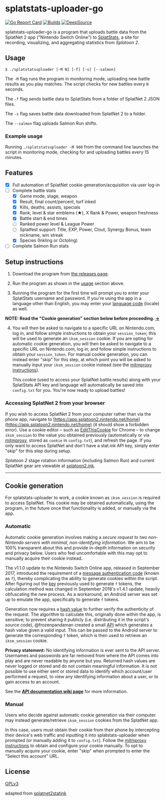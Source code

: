 splatstats-uploader-go
=====================

[![Go Report Card](https://goreportcard.com/badge/github.com/cass-dlcm/splatstats-uploader-go)](https://goreportcard.com/report/github.com/cass-dlcm/splatstats-uploader-go)
[![Builds](https://github.com/cass-dlcm/splatstats-uploader-go/actions/workflows/push.yml/badge.svg)](https://github.com/cass-dlcm/splatstats-uploader-go/actions/workflows/push.yml)
[![DeepSource](https://deepsource.io/gh/cass-dlcm/splatstats-uploader-go.svg/?label=active+issues&show_trend=true)](https://deepsource.io/gh/cass-dlcm/splatstats-uploader-go/?ref=repository-badge)

splatstats-uploader-go is a program that uploads battle data from the SplatNet 2 app ("Nintendo Switch Online") to [SplatStats](https://splatstats.cass-dlcm.dev/), a site for recording, visualizing, and aggregating statistics from *Splatoon 2*.

## Usage

```
$ ./splatstatsuploader [-M N] [-f] [-s] [--salmon]
```

The `-M` flag runs the program in monitoring mode, uploading new battle results as you play matches. The script checks for new battles every `N` seconds.

The `-f` flag sends battle data to SplatStats from a folder of SplatNet 2 JSON files.

The `-s` flag saves battle data downloaded from SplatNet 2 to a folder.

The `--salmon` flag uploads Salmon Run shifts.

### Example usage

Running `./splatstatsuploader -M 900` from the command line launches the script in monitoring mode, checking for and uploading battles every 15 minutes.

## Features

- [x] Full automation of SplatNet cookie generation/acquisition via user log-in
- [ ] Complete battle stats
  - [x] Game mode, stage, weapon
  - [x] Result, final count/percent, turf inked
  - [x] Kills, deaths, assists, specials
  - [x] Rank, level & star emblems (&#9733;), X Rank & Power, weapon freshness
  - [x] Battle start & end times
  - [ ] Ranked power level & League Power
  - [ ] Splatfest support: Title, EXP, Power, Clout, Synergy Bonus, team nickname, win streak
  - [x] Species (Inkling or Octoling)
- [ ] Complete Salmon Run stats

## Setup instructions

1. Download the program from [the releases page](https://github.com/cass-dlcm/splatstatsuploader-go/releases).

2. Run the program as shown in the [usage](#usage) section above.

3. Running the program for the first time will prompt you to enter your SplatStats username and password. If you're using the app in a language other than English, you may enter your [language code](https://github.com/frozenpandaman/splatnet2statink/wiki/languages) (locale) as well.

**NOTE: Read the "Cookie generation" section below before proceeding. [→](#cookie-generation)**

4. You will then be asked to navigate to a specific URL on Nintendo.com, log in, and follow simple instructions to obtain your `session_token`; this will be used to generate an `iksm_session` cookie. If you are opting for automatic cookie generation, you will then be asked to navigate to a specific URL on Nintendo.com, log in, and follow simple instructions to obtain your `session_token`. For manual cookie generation, you can instead enter "skip" for this step, at which point you will be asked to manually input your `iksm_session` cookie instead (see the [mitmproxy instructions](https://github.com/frozenpandaman/splatnet2statink/wiki/mitmproxy-instructions)).

    This cookie (used to access your SplatNet battle results) along with your SplatStats API key and language will automatically be saved into `config.txt` for you. You're now ready to upload battles!

### Accessing SplatNet 2 from your browser

If you wish to access SplatNet 2 from your computer rather than via the phone app, navigate to [https://app.splatoon2.nintendo.net/home](https://app.splatoon2.nintendo.net/home) (it should show a forbidden error). Use a cookie editor – such as [EditThisCookie](https://chrome.google.com/webstore/detail/editthiscookie/fngmhnnpilhplaeedifhccceomclgfbg?hl=en) for Chrome – to change `iksm_session` to the value you obtained previously (automatically or via [mitmproxy](https://github.com/frozenpandaman/splatnet2statink/wiki/mitmproxy-instructions), stored as  `cookie` in `config.txt`), and refresh the page. If you only want to access SplatNet and don't have a stat.ink API key, simply enter "skip" for this step during setup.

*Splatoon 2* stage rotation information (including Salmon Run) and current SplatNet gear are viewable at [splatoon2.ink](https://splatoon2.ink/).

---

## Cookie generation

For splatstats-uploader to work, a cookie known as `iksm_session` is required to access SplatNet. This cookie may be obtained automatically, using the program, in the future once that functionality is added, or manually via the app. <!--Please read the following sections carefully to decide whether or not you want to use automatic cookie generation.-->

### Automatic

Automatic cookie generation involves making a *secure request to two non-Nintendo servers with minimal, non-identifying information*. We aim to be 100% transparent about this and provide in-depth information on security and privacy below. Users who feel uncomfortable with this may opt to manually acquire their cookie instead.

The v1.1.0 update to the Nintendo Switch Online app, released in September 2017, introduced the requirement of a [message authentication code](https://en.wikipedia.org/wiki/Message_authentication_code) (known as `f`), thereby complicating the ability to generate cookies within the script. After figuring out the [key](https://en.wikipedia.org/wiki/Key_\(cryptography\)) previously used to generate `f` tokens, the calculation method was changed in September 2018's v1.4.1 update, heavily obfuscating the new process. As a workaround, an Android server was set up to emulate the app, specifically to generate `f` tokens.

Generation now requires a [hash value](https://en.wikipedia.org/wiki/Hash_function) to further verify the authenticity of the request. The algorithm to calculate this, originally done within the app, is sensitive; to prevent sharing it publicly (i.e. distributing it in the script's source code), @frozenpandaman created a small [API](https://en.wikipedia.org/wiki/Application_programming_interface) which generates a hash value given a valid input. This can be passed to the Android server to generate the corresponding `f` token, which is then used to retrieve an `iksm_session` cookie.

**Privacy statement:** No identifying information is ever sent to the API server. Usernames and passwords are far removed from where the API comes into play and are never readable by anyone but you. Returned hash values are never logged or stored and do not contain meaningful information. It is not possible to use either sent or stored data to identify which account/user performed a request, to view any identifying information about a user, or to gain access to an account.

See the **[API documentation wiki page](https://github.com/frozenpandaman/splatnet2statink/wiki/api-docs)** for more information.

### Manual

Users who decide against automatic cookie generation via their computer may instead generate/retrieve `iksm_session` cookies from the SplatNet app.

In this case, users must obtain their cookie from their phone by intercepting their device's web traffic and inputting it into splatstats-uploader when prompted (or manually adding it to `config.txt`). Follow the [mitmproxy instructions](https://github.com/frozenpandaman/splatnet2statink/wiki/mitmproxy-instructions) to obtain and configure your cookie manually. To opt to manually acquire your cookie, enter "skip" when prompted to enter the "Select this account" URL.

## License

[GPLv3](https://www.gnu.org/licenses/gpl-3.0.html)

adapted from [splatnet2statink](https://github.com/frozenpandaman/splatnet2statink)
